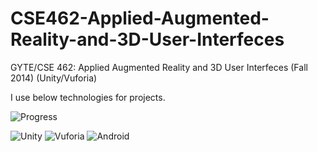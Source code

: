 CSE462-Applied-Augmented-Reality-and-3D-User-Interfeces
=======================================================

GYTE/CSE 462: Applied Augmented Reality and 3D User Interfeces (Fall 2014) (Unity/Vuforia)

I use below technologies for projects.

![Progress](http://progressed.io/bar/3?title=progress)

![Unity](http://forum.unity3d.com/attachments/logo-titled-png.16698/)
![Vuforia](http://www.realareal.com/wp-content/uploads/2012/12/vuforia.jpg)
![Android](http://cdn-static.zdnet.com/i/story/60/05/003260/android_270x269.jpg)